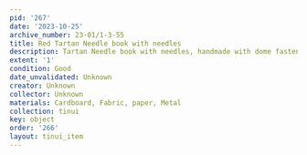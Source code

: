 ```yaml
---
pid: '267'
date: '2023-10-25'
archive_number: 23-01/1-3-55
title: Red Tartan Needle book with needles
description: Tartan Needle book with needles, handmade with dome fastening
extent: '1'
condition: Good
date_unvalidated: Unknown
creator: Unknown
collector: Unknown
materials: Cardboard, Fabric, paper, Metal
collection: tinui
key: object
order: '266'
layout: tinui_item
---
```

